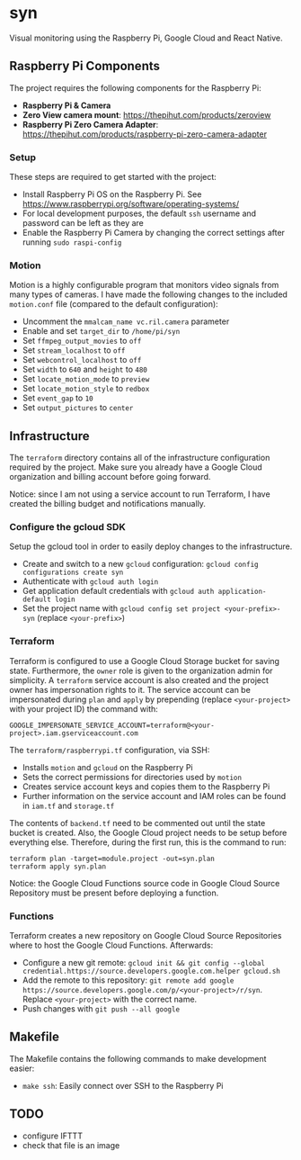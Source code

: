 # syn
Visual monitoring using the Raspberry Pi, Google Cloud and React Native.

## Raspberry Pi Components
The project requires the following components for the Raspberry Pi:
- **Raspberry Pi & Camera**
- **Zero View camera mount**: https://thepihut.com/products/zeroview
- **Raspberry Pi Zero Camera Adapter**: https://thepihut.com/products/raspberry-pi-zero-camera-adapter

### Setup
These steps are required to get started with the project:
- Install Raspberry Pi OS on the Raspberry Pi. See https://www.raspberrypi.org/software/operating-systems/
- For local development purposes, the default `ssh` username and password can be left as they are
- Enable the Raspberry Pi Camera by changing the correct settings after running `sudo raspi-config`

### Motion 
Motion is a highly configurable program that monitors video signals from many types of cameras. I have made the following changes to the included `motion.conf` file (compared to the default configuration):

- Uncomment the `mmalcam_name vc.ril.camera` parameter
- Enable and set `target_dir` to `/home/pi/syn`
- Set `ffmpeg_output_movies` to `off`
- Set `stream_localhost` to `off`
- Set `webcontrol_localhost` to `off`
- Set `width` to `640` and `height` to `480`
- Set `locate_motion_mode` to `preview`
- Set `locate_motion_style` to `redbox`
- Set `event_gap` to `10`
- Set `output_pictures` to `center`

## Infrastructure
The `terraform` directory contains all of the infrastructure configuration required by the project.
Make sure you already have a Google Cloud organization and billing account before going forward.

Notice: since I am not using a service account to run Terraform, I have created the billing budget and notifications manually.

### Configure the gcloud SDK
Setup the gcloud tool in order to easily deploy changes to the infrastructure.
- Create and switch to a new `gcloud` configuration: `gcloud config configurations create syn`
- Authenticate with `gcloud auth login`
- Get application default credentials with `gcloud auth application-default login`
- Set the project name with `gcloud config set project <your-prefix>-syn` (replace `<your-prefix>`)

### Terraform
Terraform is configured to use a Google Cloud Storage bucket for saving state. Furthermore, the `owner` role is given to the organization admin for simplicity. A `terraform` service account is also created and the project owner has impersonation rights to it. The service account can be impersonated during `plan` and `apply` by prepending (replace `<your-project>` with your project ID) the command with:
```shell
GOOGLE_IMPERSONATE_SERVICE_ACCOUNT=terraform@<your-project>.iam.gserviceaccount.com
```

The `terraform/raspberrypi.tf` configuration, via SSH:
- Installs `motion` and `gcloud` on the Raspberry Pi
- Sets the correct permissions for directories used by `motion`
- Creates service account keys and copies them to the Raspberry Pi
- Further information on the service account and IAM roles can be found in `iam.tf` and `storage.tf`

The contents of `backend.tf` need to be commented out until the state bucket is created. Also, the Google Cloud project needs to be setup before everything else. Therefore, during the first run, this is the command to run:

```shell
terraform plan -target=module.project -out=syn.plan
terraform apply syn.plan
```

Notice: the Google Cloud Functions source code in Google Cloud Source Repository must be present before deploying a function. 

### Functions
Terraform creates a new repository on Google Cloud Source Repositories where to host the Google Cloud Functions. Afterwards:
- Configure a new git remote: `gcloud init && git config --global credential.https://source.developers.google.com.helper gcloud.sh`
- Add the remote to this repository: `git remote add google https://source.developers.google.com/p/<your-project>/r/syn`. Replace `<your-project>` with the correct name.
- Push changes with `git push --all google`

## Makefile
The Makefile contains the following commands to make development easier:
- `make ssh`: Easily connect over SSH to the Raspberry Pi

## TODO
- configure IFTTT
- check that file is an image